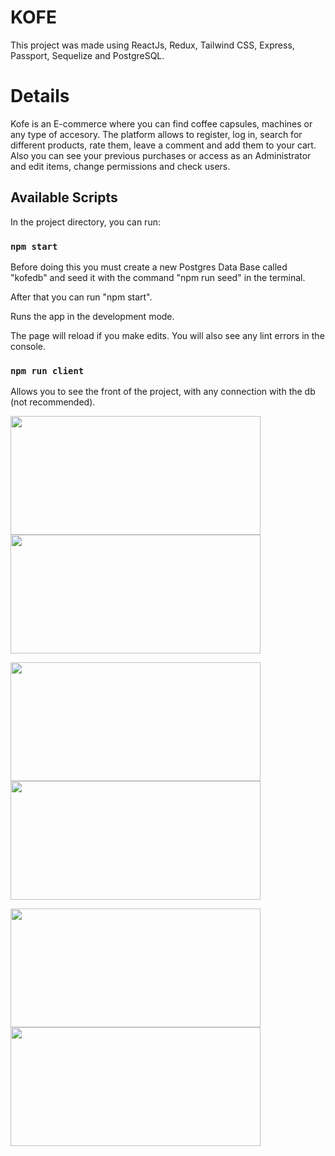 # KOFE

This project was made using ReactJs, Redux, Tailwind CSS, Express, Passport, Sequelize and PostgreSQL.

# Details

Kofe is an E-commerce where you can find coffee capsules, machines or any type of accesory. The platform allows to register, log in, search for different products, rate them, leave a comment and add them to your cart. Also you can see your previous purchases or access as an Administrator and edit items, change permissions and check users.


## Available Scripts

In the project directory, you can run:

### `npm start`

Before doing this you must create a new Postgres Data Base called "kofedb" and seed it with the command "npm run seed" in the terminal.

After that you can run "npm start".

Runs the app in the development mode.

The page will reload if you make edits.
You will also see any lint errors in the console.

### `npm run client`

Allows you to see the front of the project, with any connection with the db (not recommended).

<p float="left">
<img src="public/preVisual/Captura%20de%20pantalla_2022-01-18_15-23-17.png" width ="400" height = "190" >
<img src="public/preVisual/Captura%20de%20pantalla_2022-01-18_15-24-27.png" width ="400" height = "190" >
</p>

<p float="left">
<img src="public/preVisual/Captura%20de%20pantalla_2022-01-18_15-26-28.png" width ="400" height = "190" >
<img src="public/preVisual/Captura%20de%20pantalla_2022-01-18_15-28-41.png" width ="400" height = "190" >
</p>

<p float="left">
<img src="public/preVisual/Captura%20de%20pantalla_2022-01-18_15-29-21.png" width ="400" height = "190" >
<img src="public/preVisual/Captura%20de%20pantalla_2022-01-18_15-34-17.png" width ="400" height = "190" >
</p>
